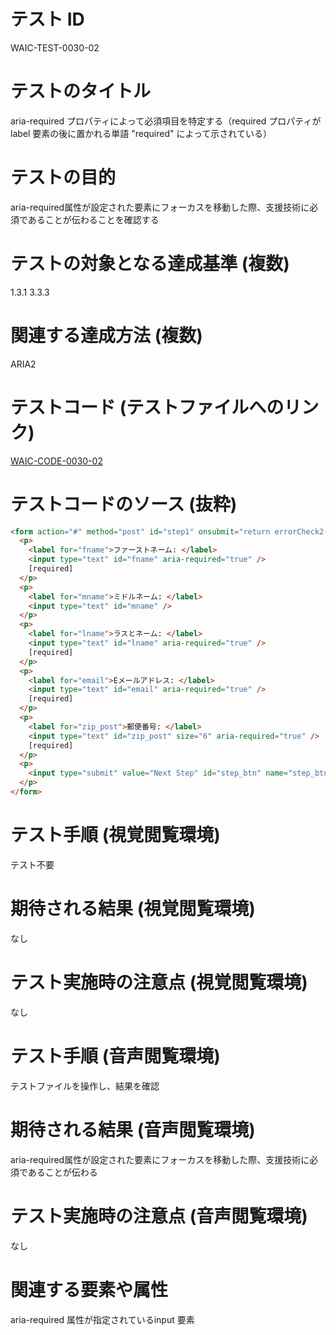 

# テスト ID
WAIC-TEST-0030-02

# テストのタイトル
aria-required プロパティによって必須項目を特定する（required プロパティが label 要素の後に置かれる単語 "required" によって示されている）

# テストの目的
aria-required属性が設定された要素にフォーカスを移動した際、支援技術に必須であることが伝わることを確認する

# テストの対象となる達成基準 (複数)
1.3.1
3.3.3

# 関連する達成方法 (複数)
ARIA2

# テストコード (テストファイルへのリンク)
[WAIC-CODE-0030-02](https://waic.github.io/as_test/WAIC-CODE/WAIC-CODE-0030-02.html)

# テストコードのソース (抜粋)
```html
<form action="#" method="post" id="step1" onsubmit="return errorCheck2()">
  <p>
    <label for="fname">ファーストネーム: </label>
    <input type="text" id="fname" aria-required="true" />
    [required]
  </p>
  <p>
    <label for="mname">ミドルネーム: </label>
    <input type="text" id="mname" />
  </p>
  <p>
    <label for="lname">ラスとネーム: </label>
    <input type="text" id="lname" aria-required="true" />
    [required]
  </p>
  <p>
    <label for="email">Eメールアドレス: </label>
    <input type="text" id="email" aria-required="true" />
    [required]
  </p>
  <p>
    <label for="zip_post">郵便番号: </label>
    <input type="text" id="zip_post" size="6" aria-required="true" />
    [required]
  </p>
  <p>
    <input type="submit" value="Next Step" id="step_btn" name="step_btn" />
  </p>
</form> 
```
# テスト手順 (視覚閲覧環境)
テスト不要

# 期待される結果 (視覚閲覧環境)
なし

# テスト実施時の注意点 (視覚閲覧環境)
なし

# テスト手順 (音声閲覧環境)
テストファイルを操作し、結果を確認

# 期待される結果 (音声閲覧環境)
aria-required属性が設定された要素にフォーカスを移動した際、支援技術に必須であることが伝わる

# テスト実施時の注意点 (音声閲覧環境)
なし

# 関連する要素や属性
aria-required 属性が指定されているinput 要素

